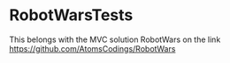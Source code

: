 # RobotWarsTests
This belongs with the MVC solution RobotWars on the link https://github.com/AtomsCodings/RobotWars
